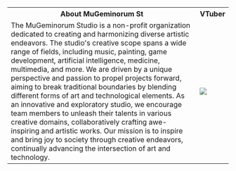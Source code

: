 <table>
    <tr>
        <th width="86%">About MuGeminorum St</th>
        <th width="14%">VTuber</th>
    </tr>
    <tr>
        <td>The MuGeminorum Studio is a non-profit organization dedicated to creating and harmonizing diverse artistic endeavors. The studio's creative scope spans a wide range of fields, including music, painting, game development, artificial intelligence, medicine, multimedia, and more. We are driven by a unique perspective and passion to propel projects forward, aiming to break traditional boundaries by blending different forms of art and technological elements. As an innovative and exploratory studio, we encourage team members to unleash their talents in various creative domains, collaboratively crafting awe-inspiring and artistic works. Our mission is to inspire and bring joy to society through creative endeavors, continually advancing the intersection of art and technology.</td>
        <td><img src="https://github.com/MuGeminorum/.github/assets/20459298/46248fb4-c985-445e-a5d9-37d56bc098fb"></td>
    </tr>
</table>
